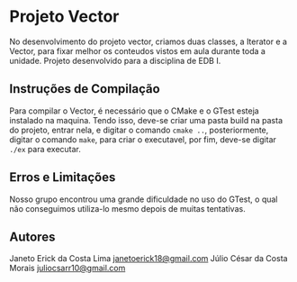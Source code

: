 # Projeto Vector

No desenvolvimento do projeto vector, criamos duas classes, a Iterator e a Vector, para fixar melhor os conteudos vistos em aula durante toda a unidade. Projeto desenvolvido para a disciplina de EDB I.

## Instruções de Compilação
Para compilar o Vector, é necessário que o CMake e o GTest esteja instalado na maquina. Tendo isso, deve-se criar uma pasta build na pasta do projeto, entrar nela, e digitar o comando `cmake ..`, posteriormente, digitar o comando `make`, para criar o executavel, por fim, deve-se digitar `./ex` para executar. 

## Erros e Limitações
Nosso grupo encontrou uma grande dificuldade no uso do GTest, o qual não conseguimos utiliza-lo mesmo depois de muitas tentativas.

## Autores
Janeto Erick da Costa Lima <janetoerick18@gmail.com>
Júlio César da Costa Morais <juliocsarr10@gmail.com>





